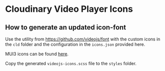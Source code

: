 # Cloudinary Video Player Icons

## How to generate an updated icon-font

Use the utility from https://github.com/videojs/font with the custom icons in the `cld` folder and the configuration in the `icons.json` provided here.

MUI3 icons can be found [here](https://github.com/google/material-design-icons/blob/3.0.2/sprites/css-sprite/sprite-action-black.png).

Copy the generated `videojs-icons.scss` file to the `styles` folder.
